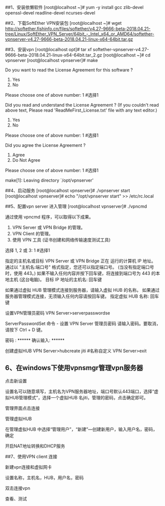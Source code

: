 ##1、安装依懒软件
[root@localhost ~]# yum -y install gcc zlib-devel openssl-devel readline-devel ncurses-devel

##2、下载SoftEther VPN安装包
[root@localhost ~]# wget  http://softether.fishinfo.cn/files/softether/v4.27-9666-beta-2018.04.21-tree/Linux/SoftEther_VPN_Server/64bit_-_Intel_x64_or_AMD64/softether-vpnserver-v4.27-9666-beta-2018.04.21-linux-x64-64bit.tar.gz 

##3、安装vpn
[root@localhost opt]# tar xf softether-vpnserver-v4.27-9666-beta-2018.04.21-linux-x64-64bit.tar_2.gz
[root@localhost ~]# cd vpnserver
[root@localhost vpnserver]# make

Do you want to read the License Agreement for this software ?

 1. Yes
 2. No

Please choose one of above number:
 1            #选择1

Did you read and understand the License Agreement ?
 (If you couldn't read above text, Please read 'ReadMeFirst_License.txt'
 file with any text editor.)

 1. Yes
 2. No

Please choose one of above number:
 1           #选择1

Did you agree the License Agreement ?

 1. Agree
 2. Do Not Agree

Please choose one of above number:
 1          #选择1

make[1]: Leaving directory `/opt/vpnserver'

##4、启动服务
[root@localhost vpnserver]# ./vpnserver start
[root@localhost vpnserver]# echo "/opt/vpnserver start" >> /etc/rc.local

##5、配置vpn server
进入管理
[root@localhost vpnserver]# ./vpncmd

通过使用 vpncmd 程序，可以取得以下成果。

 1. VPN Server 或 VPN Bridge 的管理。
 2. VPN Client 的管理。
 3. 使用 VPN 工具 (证书创建和网络传输速度测试工具)

选择 1, 2 或 3: 1        #选择1

指定的主机名或目标 VPN Server 或 VPN Bridge 正在 运行的计算机 IP 地址。
 通过以 "主机名:端口号" 格式指定，您还可以指定端口号。
 (当没有指定端口号时，使用 443。)
 如果不输入任何内容并按下回车键，将连接到端口号为 443 的本地主机 (这台电脑)。
 目标 IP 地址的主机名:        回车键

如果通过虚拟 HUB 管理模式连接到服务器，请输入虚拟 HUB 的名称。
 如果通过服务器管理模式连接，无须输入任何内容请按回车键。
 指定虚拟 HUB 名称:           回车键

设置VPN管理员密码
VPN Server>serverpasswordse

ServerPasswordSet 命令 - 设置 VPN Server 管理员密码
 请输入密码。要取消，请按下 Ctrl + D 键。

密码 : ******
 确认输入: ******

创建虚拟HUB
VPN Server>hubcreate jiti       #名称自定义
VPN Server>exit

## 6、在windows下使用vpnsmgr管理vpn服务器


点击新设置



设置名可以随意填写，主机名为VPN服务器地址，端口号默认443端口，选择“虚拟HUB管理模式”，选择一个虚拟HUB 名jiti，管理的密码，点击确定即可。



管理界面点击连接



管理虚拟HUB



在管理虚拟HUB 中选择“管理用户”，“新建”—创建新用户，输入用户名，密码，确定




开启NAT地址转换和DHCP服务



##7、使用VPN client 连接


新建vpn连接和虚拟网卡



设置名称，主机名，HUB，用户名，密码


双击连接vpn


查看、测试
